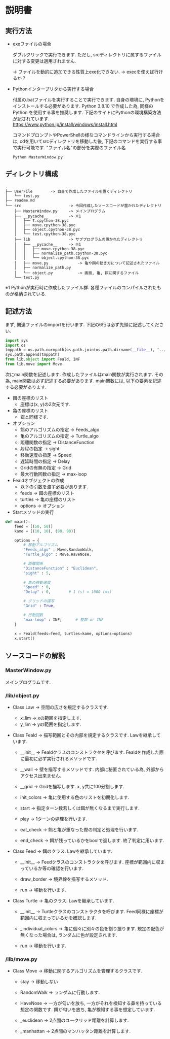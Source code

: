 # 説明書
## 実行方法
- exeファイルの場合
    
    ダブルクリックで実行できます. 
    ただし, srcディレクトリに属するファイルに対する変更は適用されません. 
    
    -> ファイルを動的に追加できる性質上exe化できない. 
    -> execを使えば行けるか？

- Pythonインタープリタから実行する場合
    
    付属の.batファイルを実行することで実行できます. 
    自身の環境に, Pythonをインストールする必要があります. 
    Python 3.8.10 で作成した為, 同様のPython を使用する事を推奨します. 
    下記のサイトにPythonの環境構築方法が記されています.  
    https://www.python.jp/install/windows/install.html  
    
    コマンドプロンプトやPowerShellの様なコマンドラインから実行する場合は, 
    cdを用いてsrcディレクトリを移動した後, 下記のコマンドを実行する事で実行可能です. "ファイル名"の部分を実際のファイル名 
    ```
    Python MasterWindow.py
    ```

## ディレクトリ構成
```
.
├── UserFile        -> 自身で作成したファイルを置くディレクトリ
│   └── test.py  
├── readme.md  
└── src                     -> 今回作成したソースコードが置かれたディレクトリ
    ├── MasterWindow.py     -> メインプログラム  
    ├── __pycache__         -> ※1 
    │   ├── T.cpython-38.pyc
    │   ├── move.cpython-38.pyc
    │   ├── object.cpython-38.pyc
    │   └── test.cpython-38.pyc
    ├── lib                 -> サブプログラムの置かれたディレクトリ
    │   ├── __pycache__     -> ※1
    │   │   ├── move.cpython-38.pyc
    │   │   ├── normalize_path.cpython-38.pyc
    │   │   └── object.cpython-38.pyc
    │   ├── move.py             -> 亀や餌の動き方について記述されたファイル
    │   ├── normalize_path.py   
    │   └── object.py           -> 画面, 亀, 餌に関するファイル
    └── test.py
```
※1 Pythonが実行時に作成したファイル群. 各種ファイルのコンパイルされたものが格納されている. 


## 記述方法
まず, 関連ファイルのimportを行います. 
下記の6行は必ず先頭に記述してください. 
```Python
import sys
import os
tmppath = os.path.normpath(os.path.join(os.path.dirname(__file__), "../src/lib"))   
sys.path.append(tmppath)
from lib.object import Feald, INF
from lib.move import Move
```
次にmain関数を記述します. 
作成したファイルはmain関数が実行されます. 
その為, main関数は必ず記述する必要があります. 
main関数には, 以下の要素を記述する必要があります.
* 餌の座標のリスト
    * 座標は(x, y)の2次元です. 
* 亀の座標のリスト
    * 餌と同様です. 
* オプション
    * 餌のアルゴリズムの指定 -> Feeds_algo
    * 亀のアルゴリズムの指定 -> Turtle_algo
    * 距離関数の指定 -> DistanceFunction
    * 射程の指定 -> sight
    * 移動速度の指定 -> Speed
    * 遅延時間の指定 -> Delay
    * Gridの有無の指定 -> Grid
    * 最大行動回数の指定 -> max-loop
* Fealdオブジェクトの作成
    + 以下の引数を渡す必要があります. 
    * feeds -> 餌の座標のリスト
    * turtles -> 亀の座標のリスト
    * options -> オプション
* Startメソッドの実行

```Python
def main():
    feed = [(50, 50)]
    kame = [(10, 10), (90, 90)]

    options = {
        # 移動アルゴリズム
        "Feeds_algo" : Move.RandomWalk, 
        "Turtle_algo" : Move.HaveNose, 

        # 距離関係
        "DistanceFunction" : "Euclidean",
        "sight" : 5, 
        
        # 亀の移動速度
        "Speed" : 0,        
        "Delay" : 0,        # 1 (s) = 1000 (ms)

        # グリッドの描写
        "Grid" : True, 

        # 行動回数
        "max-loop" : INF,      # 整数 or INF
    }
    
    x = Feald(feeds=feed, turtles=kame, options=options)
    x.start()

```



## ソースコードの解説
### MasterWindow.py
メインプログラムです. 

### /lib/object.py
- Class Law -> 空間の広さを規定するクラスです. 
    - x_lim -> xの範囲を指定します. 
    - y_lim -> yの範囲を指定します. 

- Class Feald -> 描写範囲とその内部を規定するクラスです. Lawを継承しています. 
    - \_\_init__ -> Fealdクラスのコンストラクタを呼びます. Fealdを作成した際に最初に必ず実行されるメソッドです. 

    - __wall -> 壁を描写するメソッドです. 内部に秘匿されている為, 外部からアクセス出来ません. 

    - __grid -> Gridを描写します. x, y共に100分割します. 

    - init_colors -> 亀に使用する色のリストを初期化します. 

    - start -> 指定ターン数若しくは餌が無くなるまで実行します. 

    - play -> 1ターンの処理を行います. 

    - eat_check -> 餌と亀が重なった際の判定と処理を行います. 

    - end_check -> 餌が残っているかをboolで返します. 終了判定に用います. 


- Class Feed -> 餌のクラス. Lawを継承しています. 
    - \_\_init__ -> Feedクラスのコンストラクタを呼びます. 座標が範囲内に収まっているか等の確認を行います. 

    - draw_border -> 境界線を描写するメソッド. 

    - run -> 移動を行います. 


- Class Turtle -> 亀のクラス. Lawを継承しています. 
    - \_\_init__ -> Turtleクラスのコンストラクタを呼びます. Feed同様に座標が範囲内に収まっているかを確認します. 

    - _individual_colors -> 亀に個々に別々の色を割り振ります. 規定の配色が無くなった場合は, ランダムに色が設定されます. 

    - run -> 移動を行います. 

### /lib/move.py
- Class Move -> 移動に関するアルゴリズムを管理するクラスです.
    - stay -> 移動しない

    - RandomWalk -> ランダムに行動します. 

    - HaveNose -> 一方が匂いを放ち, 一方がそれを検知する鼻を持っている想定の関数です. 餌が匂いを放ち, 亀が検知する事を想定しています. 

    - _euclidean -> 2点間のユークリッド距離を計算します. 

    - _manhattan -> 2点間のマンハッタン距離を計算します. 
